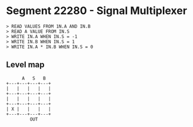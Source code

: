 # Segment 22280 - Signal Multiplexer

```
> READ VALUES FROM 1N.A AND IN.B
> READ A VALUE FROM IN.S
> WRITE IN.A WHEN IN.S = -1
> WRITE IN.B WHEN IN.S = 1
> WRITE IN.A * IN.B WHEN IN.S = 0
```

## Level map

```
      A   S   B
+---+---+---+---+
|   |   |   |   |
+---+---+---+---+
|   |   |   |   |
+---+---+---+---+
| X |   |   |   |
+---+---+---+---+
         OUT
```

